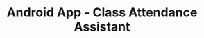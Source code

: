 ---
title: "Android App - Class Attendance Assistant"
image: 
  path: ./images/patent-novelty-screenshot.png
  thumbnail: ./images/patent-novelty-screenshot-small.png
  caption: "Website Screenshot"
---